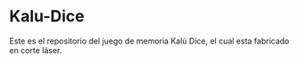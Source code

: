 # Kalu-Dice
Este es el repositorio del juego de memoria Kalú Dice, el cual esta fabricado en corte láser. 
